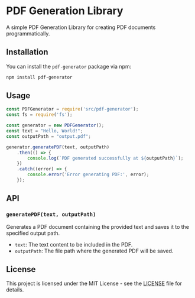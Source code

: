 # PDF Generation Library

A simple PDF Generation Library for creating PDF documents programmatically.

## Installation

You can install the `pdf-generator` package via npm:

```bash
npm install pdf-generator
```

## Usage

```javascript
const PDFGenerator = require('src/pdf-generator');
const fs = require('fs');

const generator = new PDFGenerator();
const text = "Hello, World!";
const outputPath = "output.pdf";

generator.generatePDF(text, outputPath)
    .then(() => {
        console.log(`PDF generated successfully at ${outputPath}`);
    })
    .catch((error) => {
        console.error('Error generating PDF:', error);
    });
```

## API

### `generatePDF(text, outputPath)`

Generates a PDF document containing the provided text and saves it to the specified output path.

- `text`: The text content to be included in the PDF.
- `outputPath`: The file path where the generated PDF will be saved.

## License

This project is licensed under the MIT License - see the [LICENSE](LICENSE) file for details.
